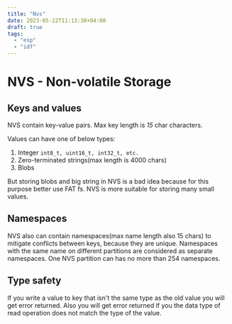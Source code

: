```yaml
---
title: "Nvs"
date: 2023-05-22T11:13:38+04:00
draft: true
tags:
  - "esp"
  - "idf"
---
```

# **NVS** - Non-volatile Storage

## Keys and values

NVS contain key-value pairs.
Max key length is _15_ char characters.

Values can have one of below types:

1. Integer `int8_t, uint16_t, int32_t, etc.`
2. Zero-terminated strings(max length is 4000 chars)
3. Blobs

But storing blobs and big string in NVS is a bad idea because for this purpose better use FAT fs.
NVS is more suitable for storing many small values.

## Namespaces

NVS also can contain namespaces(max name length also 15 chars) to mitigate conflicts between keys, because they are unique.
Namespaces with the same name on different partitions are considered as separate namespaces.
One NVS partition can has no more than 254 namespaces.

## Type safety

If you write a value to key that isn't the same type as the old value you will get error returned.
Also you will get error returned if you the data type of read operation does not match the type of the value.
